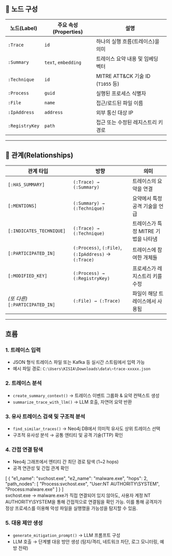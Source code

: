 ## 🧩 노드 구성

| 노드(Label) | 주요 속성(Properties) | 설명 |
|--------------|----------------------|------|
| `:Trace` | `id` | 하나의 실행 흐름(트레이스)을 의미 |
| `:Summary` | `text`, `embedding` | 트레이스 요약 내용 및 임베딩 벡터 |
| `:Technique` | `id` | MITRE ATT&CK 기술 ID (`T1055` 등) |
| `:Process` | `guid` | 실행된 프로세스 식별자 |
| `:File` | `name` | 접근/로드된 파일 이름 |
| `:IpAddress` | `address` | 외부 통신 대상 IP |
| `:RegistryKey` | `path` | 접근 또는 수정된 레지스트리 키 경로 |

---

## 🔗 관계(Relationships)

| 관계 타입 | 방향 | 의미 |
|-------------|--------|------|
| `[:HAS_SUMMARY]` | `(:Trace) → (:Summary)` | 트레이스의 요약을 연결 |
| `[:MENTIONS]` | `(:Summary) → (:Technique)` | 요약에서 특정 공격 기술을 언급 |
| `[:INDICATES_TECHNIQUE]` | `(:Trace) → (:Technique)` | 트레이스가 특정 MITRE 기법을 나타냄 |
| `[:PARTICIPATED_IN]` | `(:Process)`, `(:File)`, `(:IpAddress)` → `(:Trace)` | 트레이스에 참여한 개체들 |
| `[:MODIFIED_KEY]` | `(:Process) → (:RegistryKey)` | 프로세스가 레지스트리 키를 수정 |
| *(또 다른)* `[:PARTICIPATED_IN]` | `(:File) → (:Trace)` | 파일이 해당 트레이스에서 사용됨 |

---

## 흐름

### 1. 트레이스 입력
- JSON 형식 트레이스 파일 또는 Kafka 등 실시간 스트림에서 입력 가능
- 예시 파일 경로: `C:\Users\KISIA\Downloads\data\~trace-xxxxx.json`

### 2. 트레이스 분석
- `create_summary_context()` → 트레이스 이벤트 그룹화 & 요약 컨텍스트 생성
- `summarize_trace_with_llm()` → LLM 호출, 자연어 요약 반환

### 3. 유사 트레이스 검색 및 구조적 분석
- `find_similar_traces()` → Neo4j DB에서 의미적 유사도 상위 트레이스 선택
- 구조적 유사성 분석 → 공통 엔티티 및 공격 기술(TTP) 확인

### 4. 간접 연결 탐색
- Neo4j 그래프에서 엔티티 간 최단 경로 탐색 (1~2 hops)
- 공격 연관성 및 간접 관계 확인

[
  {
    "e1_name": "svchost.exe",
    "e2_name": "malware.exe",
    "hops": 2,
    "path_nodes": [
      "Process:svchost.exe",
      "User:NT AUTHORITY\\SYSTEM",
      "Process:malware.exe"
    ]
  }
]
<br>
svchost.exe → malware.exe가 직접 연결되어 있지 않아도, 사용자 계정 NT AUTHORITY\SYSTEM을 통해 간접적으로 연결됨을 확인 가능. 이를 통해 공격자가 정상 프로세스를 이용해 악성 파일을 실행했을 가능성을 탐지할 수 있음.

### 5. 대응 제안 생성
- `generate_mitigation_prompt()` → LLM 프롬프트 구성
- LLM 호출 → 단계별 대응 방안 생성 (탐지/격리, 네트워크 차단, 로그 모니터링, 예방 전략)
